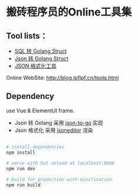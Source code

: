 # 搬砖程序员的Online工具集

## Tool lists：

- [SQL 转 Golang Struct](http://blog.lpflpf.cn/tools.html#/)
- [Json 转 Golang Struct](http://blog.lpflpf.cn/tools.html#/json2go)
- [JSON 格式化工具 ](http://blog.lpflpf.cn/tools.html#/formatJson)

Online WebSite: http://blog.lpflpf.cn/tools.html

## Dependency

use Vue & ElementUI frame.

- Json 转 Golang 采用 [json-to-go](https://github.com/mholt/json-to-go) 实现
- Json 格式化 采用 [jsoneditor](https://github.com/josdejong/jsoneditor) 渲染

## 
``` bash
# install dependencies
npm install

# serve with hot reload at localhost:8080
npm run dev

# build for production with minification
npm run build
```

